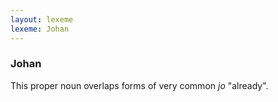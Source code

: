 ```yaml
---
layout: lexeme
lexeme: Johan
---
```


###  Johan 
This proper noun overlaps forms of very common *jo* "already".

